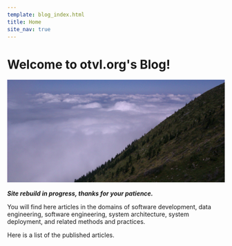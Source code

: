 ```yaml
---
template: blog_index.html
title: Home
site_nav: true
---
```


# Welcome to otvl.org's Blog!

<img markdown="1" src=images/picCagire.jpg title="Pic Cagire" alt="Home image" class="img-fluid">

**_Site rebuild in progress, thanks for your patience._**

You will find here articles in the domains of software development,
data engineering, software engineering, system architecture, system deployment,
and related methods and practices.

Here is a list of the published articles.
